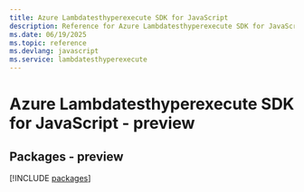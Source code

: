 ```yaml
---
title: Azure Lambdatesthyperexecute SDK for JavaScript
description: Reference for Azure Lambdatesthyperexecute SDK for JavaScript
ms.date: 06/19/2025
ms.topic: reference
ms.devlang: javascript
ms.service: lambdatesthyperexecute
---
```

# Azure Lambdatesthyperexecute SDK for JavaScript - preview
## Packages - preview
[!INCLUDE [packages](lambdatesthyperexecute-index.md)]